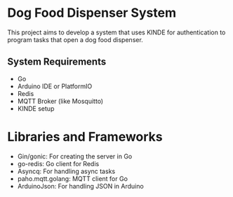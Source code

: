 # Dog Food Dispenser System
This project aims to develop a system that uses KINDE for authentication to program tasks that open a dog food dispenser.

## System Requirements
- Go
- Arduino IDE or PlatformIO
- Redis
- MQTT Broker (like Mosquitto)
- KINDE setup
# Libraries and Frameworks
- Gin/gonic: For creating the server in Go
- go-redis: Go client for Redis
- Asyncq: For handling async tasks
- paho.mqtt.golang: MQTT client for Go
- ArduinoJson: For handling JSON in Arduino